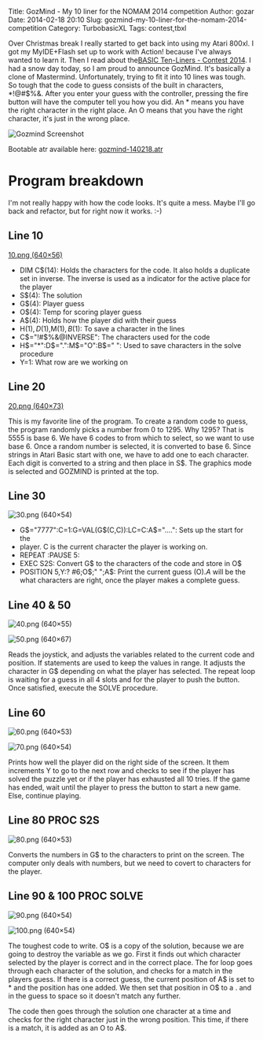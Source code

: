Title: GozMind - My 10 liner for the NOMAM 2014 competition
Author: gozar
Date: 2014-02-18 20:10
Slug: gozmind-my-10-liner-for-the-nomam-2014-competition
Category: TurbobasicXL
Tags: contest,tbxl

Over Christmas break I really started to get back into using my Atari
800xl. I got my MyIDE+Flash set up to work with Action! because I've
always wanted to learn it. Then I read about the[BASIC Ten-Liners -
Contest
2014](http://atariage.com/forums/topic/221948-basic-ten-liners-contest-2014/).
I had a snow day today, so I am proud to announce GozMind. It's
basically a clone of Mastermind. Unfortunately, trying to fit it into 10
lines was tough. So tough that the code to guess consists of the built in
characters, *!@#$%&. After you enter your guess with the controller,
pressing the fire button will have the computer tell you how you did.
An * means you have the right character in the right place. An O means
that you have the right character, it's just in the wrong place.

![Gozmind Screenshot](http://cdn.gtia.com/gozmind.png)

Bootable atr available here:
[gozmind-140218.atr](http://cdn.gtia.com/gozmind-140218.atr)

# Program breakdown

I'm not really happy with how the code looks. It's quite a mess. Maybe
I'll go back and refactor, but for right now it works. :-)

## Line 10

[10.png (640×56)](http://cdn.gtia.com/gozmind/10.png)

* DIM C$(14): Holds the characters for the code. It also holds a
 duplicate set in inverse. The inverse is used as a indicator for the
 active place for the player
* S$(4): The solution
* G$(4): Player guess
* O$(4): Temp for scoring player guess
* A$(4): Holds how the player did with their guess
* H$(1),D$(1),M$(1),B$(1): To save a character in the lines
* C$="!#$%&@INVERSE": The characters used for the code
* H$="*":D$=".":M$="O":B$=" ": Used to save characters in the solve
 procedure
* Y=1: What row are we working on

## Line 20

[20.png (640×73)](http://cdn.gtia.com/gozmind/20.png)

This is my favorite line of the program. To create a random code to
guess, the program randomly picks a number from 0 to 1295. Why 1295?
That is 5555 is base 6. We have 6 codes to from which to select, so we
want to use base 6. Once a random number is selected, it is converted to
base 6. Since strings in Atari Basic start with one, we have to add one
to each character. Each digit is converted to a string and then place in
S$. The graphics mode is selected and GOZMIND is printed at the top.

## Line 30

![30.png (640×54)](http://cdn.gtia.com/gozmind/30.png)

* G$="7777":C=1:G=VAL(G$(C,C)):LC=C:A$="....": Sets up the start for the
* player. C is the current character the player is working on.
* REPEAT :PAUSE 5:
* EXEC S2S: Convert G$ to the characters of the code and store in O$
* POSITION 5,Y:? #6;O$;"  ";A$: Print the current guess (O$). A$ will be
the what characters are right, once the player makes a complete guess. 

## Line 40 & 50

![40.png (640×55)](http://cdn.gtia.com/gozmind/40.png)

![50.png (640×67)](http://cdn.gtia.com/gozmind/50.png)

Reads the joystick, and adjusts the variables related to the current
code and position. If statements are used to keep the values in range.
It adjusts the character in G$ depending on what the player has
selected. The repeat loop is waiting for a guess in all 4 slots and for
the player to push the button. Once satisfied, execute the SOLVE
procedure.

## Line 60

![60.png (640×53)](http://cdn.gtia.com/gozmind/60.png)

![70.png (640×54)](http://cdn.gtia.com/gozmind/70.png)

Prints how well the player did on the right side of the screen. It them
increments Y to go to the next row and checks to see if the player has
solved the puzzle yet or if the player has exhausted all 10 tries. If
the game has ended, wait until the player to press the button to start a
new game. Else, continue playing.

## Line 80 PROC S2S

![80.png (640×53)](http://cdn.gtia.com/gozmind/80.png)

Converts the numbers in G$ to the characters to print on the screen. The
computer only deals with numbers, but we need to covert to characters
for the player.

## Line 90 & 100 PROC SOLVE

![90.png (640×54)](http://cdn.gtia.com/gozmind/90.png)

![100.png (640×54)](http://cdn.gtia.com/gozmind/100.png)

The toughest code to write. O$ is a copy of the solution, because we are
going to destroy the variable as we go. First it finds out which character selected
by the player is correct and in the correct place. The for loop goes
through each character of the solution, and checks for a match in the
players guess. If there is a correct guess, the current position of A$
is set to * and the position has one added. We then set that position in
O$ to a . and in the guess to space so it doesn't match any further.

The code then goes through the solution one character at a time and
checks for the right character just in the wrong position. This time, if
there is a match, it is added as an O to A$.

